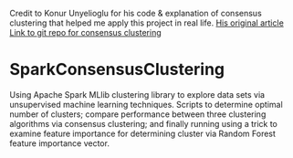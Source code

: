 Credit to Konur Unyelioglu for his code & explanation of consensus clustering that helped me apply this project in real life.
[His original article](https://dzone.com/articles/consensus-clustering-via-apache-spark)
[Link to git repo for consensus clustering](https://github.com/kunyelio/Consensus-clustering)

# SparkConsensusClustering
Using Apache Spark MLlib clustering library to explore data sets via unsupervised machine learning techniques. Scripts to determine optimal number of clusters; compare performance between three clustering algorithms via consensus clustering; and finally running using a trick to examine feature importance for determining cluster via Random Forest feature importance vector.
